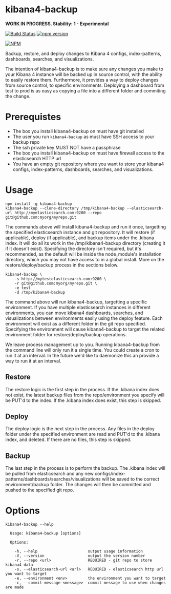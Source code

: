 kibana4-backup
==============

**WORK IN PROGRESS.  Stability: 1 - Experimental**

[![Build Status](https://api.travis-ci.org/godaddy/kibana4-backup.png)](https://travis-ci.org/godaddy/kibana4-backup) [![npm version](https://badge.fury.io/js/kibana4-backup.svg)](http://badge.fury.io/js/kibana4-backup)

[![NPM](https://nodei.co/npm/kibana4-backup.png?downloads=true&downloadRank=true&stars=true)](https://nodei.co/npm/kibana4-backup/)

Backup, restore, and deploy changes to Kibana 4 configs, index-patterns, dashboards, searches, and visualizations.

The intention of kibana4-backup is to make sure any changes you make to your Kibana 4 instance will be backed up in source control, with the ability to easily restore them.  Furthermore, it provides a way to deploy changes from source control, to specific environments.  Deploying a dashboard from test to prod is as easy as copying a file into a different folder and commiting the change.

# Prerequistes

* The box you install kibana4-backup on must have git installed
* The user you run `kibana4-backup` as must have SSH access to your backup repo
* The ssh private key MUST NOT have a passphrase
* The box you install kibana4-backup on must have firewall access to the elasticsearch HTTP url
* You have an empty git repository where you want to store your kibana4 configs, index-patterns, dashboards, searches, and visualizations.

# Usage

```
npm install -g kibana4-backup
kibana4-backup --clone-directory /tmp/kibana4-backup --elasticsearch-url http://myelasticsearch.com:9200 --repo git@github.com:myorg/myrepo.git
```

The commands above will install kibana4-backup and run it once, targetting the specified elasticsearch instance and git repository.  It will restore (if applicable), deploy (if applicable), and backup items under the .kibana index.  It will do all its work in the /tmp/kibana4-backup directory (creating it if it doesn't exist).  Specifying the directory isn't required, but it's recommended, as the default will be inside the node_module's installation directory, which you may not have access to in a global install.  More on the restore/deploy/backup process in the sections below.

```
kibana4-backup \
    -s http://mytestelasticsearch.com:9200 \
    -r git@github.com:myorg/myrepo.git \
    -e test
    -d /tmp/kibana4-backup
```

The command above will run kibana4-backup, targetting a specific environment.  If you have multiple elasticsearch instances in different environments, you can move kibana4 dashboards, searches, and visualizations between environments easily using the deploy feature.  Each environment will exist as a different folder in the git repo specified.  Specifying the environment will cause kibana4-backup to target the related environment folder for restore/deploy/backup operations.

We leave process management up to you.  Running kibana4-backup from the command line will only run it a single time.  You could create a cron to run it at an interval.  In the future we'd like to daemonize this an provide a way to run it at an interval.

## Restore

The restore logic is the first step in the process.  If the .kibana index does not exist, the latest backup files from the repo/environment you specify will be PUT'd to the index.  If the .kibana index does exist, this step is skipped.

## Deploy

The deploy logic is the next step in the process.  Any files in the deploy folder under the specified environment are read and PUT'd to the .kibana index, and deleted.  If there are no files, this step is skipped.

## Backup

The last step in the process is to perform the backup. The .kibana index will be pulled from elasticsearch and any new configs/index-patterns/dashboards/searches/visualizations will be saved to the correct environment/backup folder.  The changes will then be committed and pushed to the specified git repo.

# Options

```
kibana4-backup --help

  Usage: kibana4-backup [options]

  Options:

    -h, --help                      output usage information
    -V, --version                   output the version number
    -r, --repo <url>                REQUIRED - git repo to store kibana4 data
    -s, --elasticsearch-url <url>   REQUIRED - elasticsearch http url you want to target
    -e, --environment <env>         the environment you want to target
    -c, --commit-message <message>  commit message to use when changes are made
```
